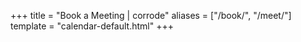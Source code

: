 +++
title = "Book a Meeting | corrode"
aliases = ["/book/", "/meet/"]
template = "calendar-default.html"
+++